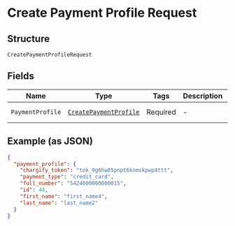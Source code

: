 
# Create Payment Profile Request

## Structure

`CreatePaymentProfileRequest`

## Fields

| Name | Type | Tags | Description | Getter | Setter |
|  --- | --- | --- | --- | --- | --- |
| `PaymentProfile` | [`CreatePaymentProfile`](../../doc/models/create-payment-profile.md) | Required | - | CreatePaymentProfile getPaymentProfile() | setPaymentProfile(CreatePaymentProfile paymentProfile) |

## Example (as JSON)

```json
{
  "payment_profile": {
    "chargify_token": "tok_9g6hw85pnpt6knmskpwp4ttt",
    "payment_type": "credit_card",
    "full_number": "5424000000000015",
    "id": 44,
    "first_name": "first_name4",
    "last_name": "last_name2"
  }
}
```

